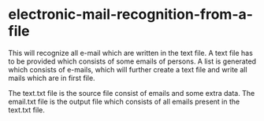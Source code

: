 # electronic-mail-recognition-from-a-file
This will recognize all e-mail which are written in the text file.
A text file has to be provided which consists of some emails of persons.
A list is generated which consists of e-mails, which will further create a text file and write all mails which are in first file.


The text.txt file is the source file consist of emails and some extra data.
The email.txt file is the output file which consists of all emails present in the text.txt file.

